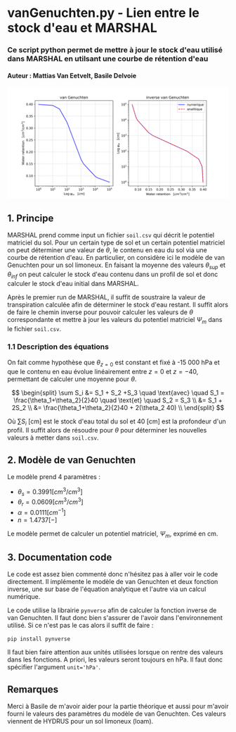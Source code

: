 # vanGenuchten.py - Lien entre le stock d'eau et MARSHAL

### Ce script python permet de mettre à jour le stock d'eau utilisé dans MARSHAL en utilsant une courbe de rétention d'eau

#### Auteur : Mattias Van Eetvelt, Basile Delvoie
![](./img/vanGenuchten_subplots.png)

## 1. Principe 
MARSHAL prend comme input un fichier `soil.csv` qui décrit le potentiel matriciel du sol. Pour un certain type de sol et un certain potentiel matriciel on peut déterminer une valeur de $\theta$, le contenu en eau du sol via une courbe de rétention d'eau. En particulier, on considère ici le modèle de van Genuchten pour un sol limoneux. En faisant la moyenne des valeurs $\theta_{sup}$ et $\theta_{inf}$ on peut calculer le stock d'eau contenu dans un profil de sol et donc calculer le stock d'eau initial dans MARSHAL. 

Après le premier run de MARSHAL, il suffit de soustraire la valeur de transpiration calculée afin de déterminer le stock d'eau restant. Il suffit alors de faire le chemin inverse pour pouvoir calculer les valeurs de $\theta$ correspondante et mettre à jour les valeurs du potentiel matriciel $\Psi_m$ dans le fichier `soil.csv`.

### 1.1 Description des équations
On fait comme hypothèse que $\theta_{z=0}$ est constant et fixé à -15 000 hPa et que le contenu en eau évolue linéairement entre $z=0$ et $z=-40$, permettant de calculer une moyenne pour $\theta$. 

$$
\begin{split}
\sum S_i &= S_1 + S_2 +S_3 \quad \text{avec} \quad S_1 = \frac{\theta_1+\theta_2}{2}40 \quad \text{et} \quad S_2 = S_3 \\
&= S_1 + 2S_2 \\
&= \frac{\theta_1+\theta_2}{2}40 + 2(\theta_2 40) \\
\end{split}
$$

Où $\sum S_i$ [cm] est le stock d'eau total du sol et 40 [cm] est la profondeur d'un profil. Il suffit alors de résoudre pour $\theta$ pour déterminer les nouvelles valeurs à metter dans `soil.csv`.

## 2. Modèle de van Genuchten
Le modèle prend 4 paramètres : 
- $\theta_s = 0.3991 [cm^3/cm^3]$ 
- $\theta_r = 0.0609 [cm^3/cm^3]$ 
- $\alpha = 0.0111   [cm^{-1}]$ 
- $n = 1.4737        [-]$ 

Le modèle permet de calculer un potentiel matriciel, $\Psi_m$, exprimé en cm.

## 3. Documentation code
Le code est assez bien commenté donc n'hésitez pas à aller voir le code directement. Il implémente le modèle de van Genuchten et deux fonction inverse, une sur base de l'équation analytique et l'autre via un calcul numérique. 

Le code utilise la librairie `pynverse` afin de calculer la fonction inverse de van Genuchten. Il faut donc bien s'assurer de l'avoir dans l'environnement utilisé. Si ce n'est pas le cas alors il suffit de faire : 

```
pip install pynverse
```
Il faut bien faire attention aux unités utilisées lorsque on rentre des valeurs dans les fonctions. A priori, les valeurs seront toujours en hPa. Il faut donc spécifier l'argument `unit='hPa'`. 

## Remarques
Merci à Basile de m'avoir aider pour la partie théorique et aussi pour m'avoir fourni le valeurs des paramètres du modèle de van Genuchten. Ces valeurs viennent de HYDRUS pour un sol limoneux (loam). 


